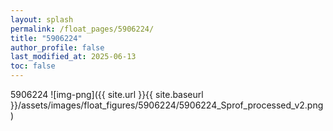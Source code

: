 ```yaml
---
layout: splash
permalink: /float_pages/5906224/
title: "5906224"
author_profile: false
last_modified_at: 2025-06-13
toc: false
---
```

 
5906224
![img-png]({{ site.url }}{{ site.baseurl }}/assets/images/float_figures/5906224/5906224_Sprof_processed_v2.png)
